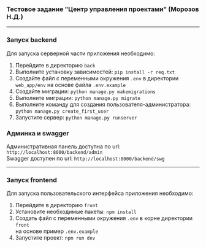 ### Тестовое задание "Центр управления проектами" (Морозов Н.Д.)

---

### Запуск backend
Для запуска серверной части приложения необходимо:
1. Перейдите в директорию `back`
2. Выполните установку зависимостей: `pip install -r req.txt`
3. Создайте файл с переменными окружения `.env` в директории </br>
`web_app/env` на основе файла `.env.example` 
4. Создайте миграции: `python manage.py makemigrations`
5. Выполните миграции: `python manage.py migrate`
6. Выполните команду для создания пользователя-администратора:<br/> 
`python manage.py create_first_user`
7. Запустите сервер: `python manage.py runserver`

### Админка и swagger

Административная панель доступна по url: `http://localhost:8000/backend/admin` <br/>
Swagger доступен по url: `http://localhost:8000/backend/swg`

---

### Запуск frontend
Для запуска пользовательского интерфейса приложения необходимо:
1. Перейдите в директорию `front`
2. Установите необходимые пакеты: `npm install`
3. Создать файл с переменными окружения `.env` в корне директории `front` <br/>
на основе пример `.env.example`
4. Запустите проект: `npm run dev`